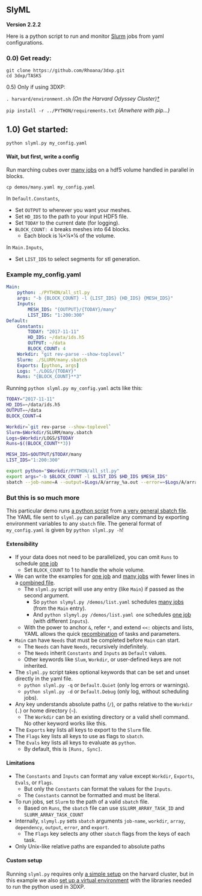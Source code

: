## SlyML
__Version 2.2.2__

Here is a python script to run and monitor [Slurm](https://slurm.schedmd.com/) jobs from yaml configurations.

### 0.0) Get ready:

```
git clone https://github.com/Rhoana/3dxp.git
cd 3dxp/TASKS
```

0.5) Only if using 3DXP:

`. harvard/environment.sh` _(On the Harvard Odyssey Cluster)[†](#custom-setup)_

`pip install -r ../PYTHON/requirements.txt` _(Anwhere with pip...)_

## 1.0) Get started:

```
python slyml.py my_config.yaml
```

#### Wait, but first, write a config

Run marching cubes over [many jobs](demos/many.yaml) on a hdf5 volume handled in parallel in blocks.
```
cp demos/many.yaml my_config.yaml
```

In `Default.Constants`,

- Set `OUTPUT` to wherever you want your meshes.
- Set `HD_IDS` to the path to your input HDF5 file.
- Set `TODAY` to the current date (for logging).
- `BLOCK_COUNT: 4` breaks meshes into 64 blocks.
	- Each block is ¼×¼×¼ of the volume.

In `Main.Inputs`,

- Set `LIST_IDS` to select segments for stl generation.

### Example my_config.yaml

```yaml
Main:
    python: ./PYTHON/all_stl.py
    args: "-b {BLOCK_COUNT} -l {LIST_IDS} {HD_IDS} {MESH_IDS}"
    Inputs:
        MESH_IDS: "{OUTPUT}/{TODAY}/many"
        LIST_IDS: "1:200:300"
Default:
    Constants:
        TODAY: "2017-11-11"
        HD_IDS: ~/data/ids.h5
        OUTPUT: ~/data
        BLOCK_COUNT: 4
    Workdir: "git rev-parse --show-toplevel"
    Slurm: ./SLURM/many.sbatch
    Exports: [python, args]
    Logs: "./LOGS/{TODAY}"
    Runs: "{BLOCK_COUNT}**3"
```

Running `python slyml.py my_config.yaml` acts like this:

```bash
TODAY="2017-11-11"
HD_IDS=~/data/ids.h5
OUTPUT=~/data
BLOCK_COUNT=4

Workdir=`git rev-parse --show-toplevel`
Slurm=$Workdir/SLURM/many.sbatch
Logs=$Workdir/LOGS/$TODAY
Runs=$((BLOCK_COUNT**3))

MESH_IDS=$OUTPUT/$TODAY/many
LIST_IDS="1:200:300"

export python="$Workdir/PYTHON/all_stl.py"
export args="-b $BLOCK_COUNT -l $LIST_IDS $HD_IDS $MESH_IDS"
sbatch --job-name=A --output=$Logs/A/array_%a.out --error=~$Logs/A/array_%a.err --workdir=$Workdir --export=ALL --array=0-$((Runs-1)) $Slurm
```

### But this is so much more

This particular demo runs [a python script](/PYTHON/all_stl.py) from [a very general sbatch file](/SLURM/many.sbatch). The YAML file sent to `slyml.py` can parallelize any command by exporting environment variables to any `sbatch` file. The general format of `my_config.yaml` is given by `python slyml.py -h`!

#### Extensibility

- If your data does not need to be parallelized, you can omit `Runs` to schedule [one job](demos/one.yaml)
	- Set `BLOCK_COUNT` to 1 to handle the whole volume.
- We can write the examples for [one job](demos/one.yaml) and [many jobs](demos/many.yaml) with fewer lines in a [combined file](demos/list.yaml).
	- The `slyml.py` script will use any entry (like `Main`) if passed as the second argument.
 		- So `python slymyl.py /demos/list.yaml` schedules [many jobs](demos/list.yaml#L8) (from the `Main` entry).
 		- And `python slymyl.py /demos/list.yaml one` schedules [one job](demos/list.yaml) (with different `Inputs`).
	- With the power to anchor `&`, refer `*`, and extend `<<:` objects and lists, YAML allows the quick [recombination](http://blog.daemonl.com/2016/02/yaml.html) of tasks and parameters.
- `Main` can have `Needs` that must be completed before `Main` can start.
	- The `Needs` can have `Needs`, recursively indefinitely.
	- The `Needs` inherit `Constants` and `Inputs` as `Default` values.
	- Other keywords like `Slum`, `Workdir`, or user-defined keys are not inherited.
- The `slyml.py` script takes optional keywords that can be set and unset directly in the yaml file.
	- `python slyml.py -q` or `Default.Quiet` (only log errors or warnings).
	- `python slyml.py -d` or `Default.Debug` (only log, without scheduling jobs).
- Any key understands absolute paths (`/`), or paths relative to the `Workdir` (`.`) or home directory (`~`).
	- The `Workdir` can be an existing directory or a valid shell command. No other keyword works like this.
- The `Exports` key lists all keys to export to the `Slurm` file.
- The `Flags` key lists all keys to use as flags to `sbatch`.
- The `Evals` key lists all keys to evaluate as `python`.
	- By default, this is `[Runs, Sync]`.

#### Limitations

- The `Constants` and `Inputs` can format any value except `Workdir`, `Exports`, `Evals`, or `Flags`.
	- But only the `Constants` can format the values for the `Inputs`.
	- The `Constants` cannot be formatted and must be literal.
- To run jobs, set `Slurm` to the path of a valid `sbatch` file.
	- Based on `Runs`, the `sbatch` file can use `$SLURM_ARRAY_TASK_ID` and `SLURM_ARRAY_TASK_COUNT`
- Internally, `slymyl.py` sets `sbatch` arguments `job-name`, `workdir`, `array`, `dependency`, `output`, `error`, and `export`.
	- The `Flags` key selects any other `sbatch` flags from the keys of each task.
- Only Unix-like relative paths are expanded to absolute paths


#### Custom setup
Running `slyml.py` requires only [a simple setup](harvard/minimal.sh) on the harvard cluster, but in this example we also [set up a virtual environment](harvard/environment.sh) with the libraries needed to run the python used in 3DXP.
